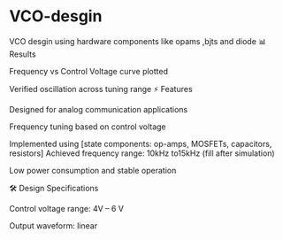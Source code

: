 # VCO-desgin
VCO desgin  using hardware components like opams ,bjts and diode
📊 Results

Frequency vs Control Voltage curve plotted

Verified oscillation across tuning range
⚡ Features

Designed for analog communication applications

Frequency tuning based on control voltage

Implemented using [state components: op-amps, MOSFETs, capacitors, resistors]
Achieved frequency range: 10kHz to15kHz (fill after simulation)

Low power consumption and stable operation

🛠 Design Specifications

Control voltage range: 4V – 6 V

Output waveform: linear

